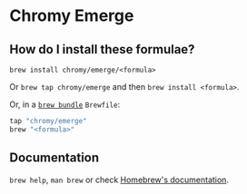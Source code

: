# Chromy Emerge

## How do I install these formulae?

`brew install chromy/emerge/<formula>`

Or `brew tap chromy/emerge` and then `brew install <formula>`.

Or, in a [`brew bundle`](https://github.com/Homebrew/homebrew-bundle) `Brewfile`:

```ruby
tap "chromy/emerge"
brew "<formula>"
```

## Documentation

`brew help`, `man brew` or check [Homebrew's documentation](https://docs.brew.sh).
